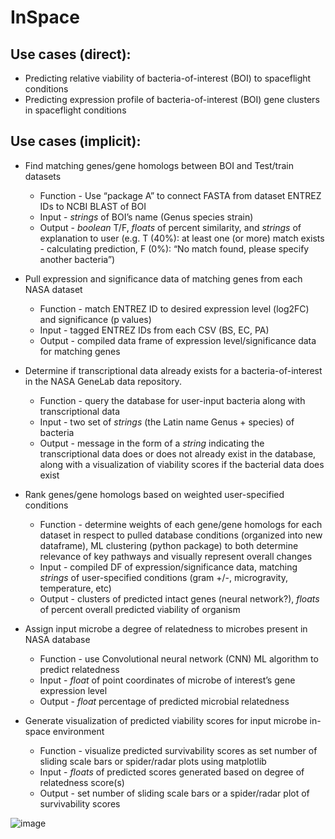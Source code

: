 # InSpace

## Use cases (direct):
* Predicting relative viability of bacteria-of-interest (BOI) to spaceflight conditions
* Predicting expression profile of bacteria-of-interest (BOI) gene clusters in spaceflight conditions 

## Use cases (implicit): 
* Find matching genes/gene homologs between BOI and Test/train datasets 
  * Function - Use “package A” to connect FASTA from dataset ENTREZ IDs to NCBI BLAST of BOI
  * Input - *strings* of BOI’s name (Genus species strain)
  * Output - *boolean* T/F, *floats* of percent similarity, and *strings* of explanation to user 
   (e.g. T (40%): at least one (or more) match exists - calculating prediction, F (0%): “No match found, please specify another bacteria”) 

* Pull expression and significance data of matching genes from each NASA dataset 
  * Function -  match ENTREZ ID to desired expression level (log2FC) and significance (p values) 
  * Input -  tagged ENTREZ IDs from each CSV (BS, EC, PA)
  * Output - compiled data frame of expression level/significance data for matching genes 

* Determine if transcriptional data already exists for a bacteria-of-interest in the NASA GeneLab data repository.
  * Function - query the database for user-input bacteria along with transcriptional data
  * Input - two set of *strings* (the Latin name Genus + species) of bacteria
  * Output - message in the form of a *string* indicating the transcriptional data does or does not already exist in the database, along with a visualization of viability scores if the bacterial data does exist

* Rank genes/gene homologs based on weighted user-specified conditions 
  * Function - determine weights of each gene/gene homologs for each dataset in respect to pulled database conditions (organized into new dataframe), ML clustering (python package) to both determine relevance of key pathways and visually represent overall changes
  * Input - compiled DF of expression/significance data, matching *strings* of user-specified conditions (gram +/-, microgravity, temperature, etc)
  * Output - clusters of predicted intact genes (neural network?), *floats* of percent overall predicted viability of organism 

* Assign input microbe a degree of relatedness to microbes present in NASA database
  * Function - use Convolutional neural network (CNN) ML algorithm to predict relatedness
  * Input - *float* of point coordinates of microbe of interest’s gene expression level
  * Output - *float* percentage of predicted microbial relatedness

* Generate visualization of predicted viability scores for input microbe in-space environment
  * Function - visualize predicted survivability scores as set number of sliding scale bars or spider/radar plots using matplotlib
  * Input - *floats* of predicted scores generated based on degree of relatedness score(s)
  * Output - set number of sliding scale bars or a spider/radar plot of survivability scores  

![image](https://user-images.githubusercontent.com/41084770/108634409-4df2af80-742e-11eb-85bc-301c1cf7c210.png)
